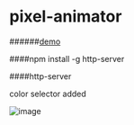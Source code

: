 # pixel-animator

######[demo](https://jsfiddle.net/indatawetrust/2zsqmfab/14/)

####npm install -g http-server

####http-server

color selector added

![image](http://i.hizliresim.com/RkvZE7.png)

